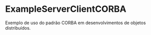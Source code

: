 # ExampleServerClientCORBA
Exemplo de uso do padrão CORBA em desenvolvimentos de objetos distribuídos.
